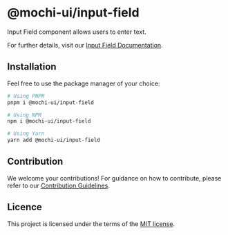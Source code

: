 # @mochi-ui/input-field

Input Field component allows users to enter text.

For further details, visit our
[Input Field Documentation](https://ds.mochiui.com/?path=/docs/components-inputfield--docs).

## Installation

Feel free to use the package manager of your choice:

```sh
# Using PNPM
pnpm i @mochi-ui/input-field

# Using NPM
npm i @mochi-ui/input-field

# Using Yarn
yarn add @mochi-ui/input-field
```

## Contribution

We welcome your contributions! For guidance on how to contribute, please refer
to our [Contribution Guidelines](/CONTRIBUTING.md).

## Licence

This project is licensed under the terms of the
[MIT license](https://choosealicense.com/licenses/mit/).
